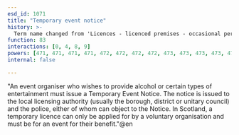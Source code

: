 ```yaml
---
esd_id: 1071
title: "Temporary event notice"
history: >-
  Term name changed from 'Licences - licenced premises - occasional permission for voluntary organisations selling alcohol' to 'Licences - alcohol and entertainment - Temporary Event Notices' for England and 'Licences - licensed premises - occasional permission for voluntary organisations selling alcohol' for Scotland in version 3.04. Name changed to 'Temporary event notices' in version 4.00
function: 83
interactions: [0, 4, 8, 9]
powers: [471, 471, 471, 471, 472, 472, 472, 472, 473, 473, 473, 473, 474, 474, 474, 474, 617, 617, 617, 617, 618, 618, 618, 618, 619, 619, 619, 619, 620, 620, 620, 620, 621, 621, 621, 621, 622, 622, 622, 622, 645, 646, 647, 648, 649, 650, 651, 652, 659, 659, 659, 659, 659, 663, 663, 663, 664, 664, 664, 664]
internal: false

---
```


"An event organiser who wishes to provide alcohol or certain types of entertainment must issue a Temporary Event Notice. The notice is issued to the local licensing authority (usually the borough, district or unitary council) and the police, either of whom can object to the Notice.
In Scotland, a temporary licence can only be applied for by a voluntary organisation and must be for an event for their benefit."@en

